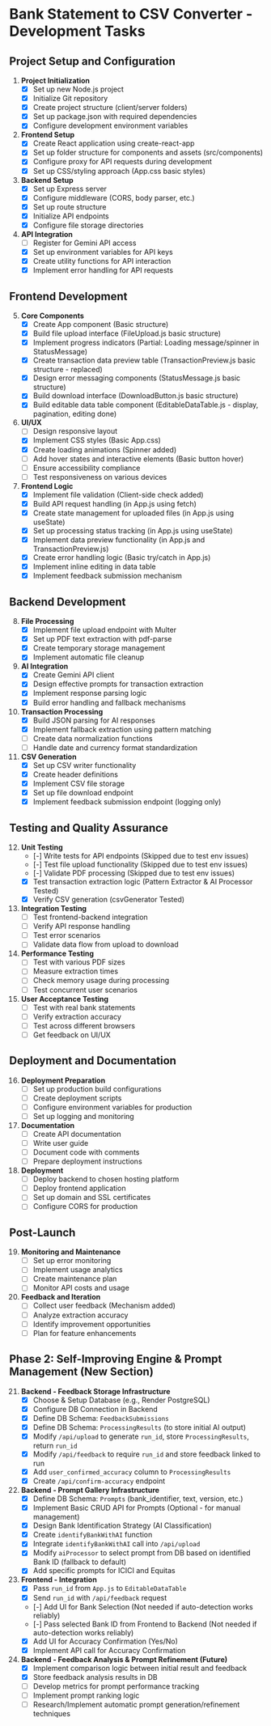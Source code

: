 # Bank Statement to CSV Converter - Development Tasks

## Project Setup and Configuration

1. **Project Initialization**
   - [X] Set up new Node.js project
   - [X] Initialize Git repository
   - [X] Create project structure (client/server folders)
   - [X] Set up package.json with required dependencies
   - [X] Configure development environment variables

2. **Frontend Setup**
   - [X] Create React application using create-react-app
   - [X] Set up folder structure for components and assets (src/components)
   - [X] Configure proxy for API requests during development
   - [X] Set up CSS/styling approach (App.css basic styles)

3. **Backend Setup**
   - [X] Set up Express server
   - [X] Configure middleware (CORS, body parser, etc.)
   - [X] Set up route structure
   - [X] Initialize API endpoints
   - [X] Configure file storage directories

4. **API Integration**
   - [ ] Register for Gemini API access
   - [X] Set up environment variables for API keys
   - [X] Create utility functions for API interaction
   - [X] Implement error handling for API requests

## Frontend Development

5. **Core Components**
   - [X] Create App component (Basic structure)
   - [X] Build file upload interface (FileUpload.js basic structure)
   - [X] Implement progress indicators (Partial: Loading message/spinner in StatusMessage)
   - [X] Create transaction data preview table (TransactionPreview.js basic structure - replaced)
   - [X] Design error messaging components (StatusMessage.js basic structure)
   - [X] Build download interface (DownloadButton.js basic structure)
   - [X] Build editable data table component (EditableDataTable.js - display, pagination, editing done)

6. **UI/UX**
   - [ ] Design responsive layout
   - [X] Implement CSS styles (Basic App.css)
   - [X] Create loading animations (Spinner added)
   - [ ] Add hover states and interactive elements (Basic button hover)
   - [ ] Ensure accessibility compliance
   - [ ] Test responsiveness on various devices

7. **Frontend Logic**
   - [X] Implement file validation (Client-side check added)
   - [X] Build API request handling (in App.js using fetch)
   - [X] Create state management for uploaded files (in App.js using useState)
   - [X] Set up processing status tracking (in App.js using useState)
   - [X] Implement data preview functionality (in App.js and TransactionPreview.js)
   - [X] Create error handling logic (Basic try/catch in App.js)
   - [X] Implement inline editing in data table
   - [X] Implement feedback submission mechanism

## Backend Development

8. **File Processing**
   - [X] Implement file upload endpoint with Multer
   - [X] Set up PDF text extraction with pdf-parse
   - [X] Create temporary storage management
   - [X] Implement automatic file cleanup

9. **AI Integration**
   - [X] Create Gemini API client
   - [X] Design effective prompts for transaction extraction
   - [X] Implement response parsing logic
   - [X] Build error handling and fallback mechanisms

10. **Transaction Processing**
    - [X] Build JSON parsing for AI responses
    - [X] Implement fallback extraction using pattern matching
    - [ ] Create data normalization functions
    - [ ] Handle date and currency format standardization

11. **CSV Generation**
    - [X] Set up CSV writer functionality
    - [X] Create header definitions
    - [X] Implement CSV file storage
    - [X] Set up file download endpoint
    - [X] Implement feedback submission endpoint (logging only)

## Testing and Quality Assurance

12. **Unit Testing**
    - [-] Write tests for API endpoints (Skipped due to test env issues)
    - [-] Test file upload functionality (Skipped due to test env issues)
    - [-] Validate PDF processing (Skipped due to test env issues)
    - [X] Test transaction extraction logic (Pattern Extractor & AI Processor Tested)
    - [X] Verify CSV generation (csvGenerator Tested)

13. **Integration Testing**
    - [ ] Test frontend-backend integration
    - [ ] Verify API response handling
    - [ ] Test error scenarios
    - [ ] Validate data flow from upload to download

14. **Performance Testing**
    - [ ] Test with various PDF sizes
    - [ ] Measure extraction times
    - [ ] Check memory usage during processing
    - [ ] Test concurrent user scenarios

15. **User Acceptance Testing**
    - [ ] Test with real bank statements
    - [ ] Verify extraction accuracy
    - [ ] Test across different browsers
    - [ ] Get feedback on UI/UX

## Deployment and Documentation

16. **Deployment Preparation**
    - [ ] Set up production build configurations
    - [ ] Create deployment scripts
    - [ ] Configure environment variables for production
    - [ ] Set up logging and monitoring

17. **Documentation**
    - [ ] Create API documentation
    - [ ] Write user guide
    - [ ] Document code with comments
    - [ ] Prepare deployment instructions

18. **Deployment**
    - [ ] Deploy backend to chosen hosting platform
    - [ ] Deploy frontend application
    - [ ] Set up domain and SSL certificates
    - [ ] Configure CORS for production

## Post-Launch

19. **Monitoring and Maintenance**
    - [ ] Set up error monitoring
    - [ ] Implement usage analytics
    - [ ] Create maintenance plan
    - [ ] Monitor API costs and usage

20. **Feedback and Iteration**
    - [ ] Collect user feedback (Mechanism added)
    - [ ] Analyze extraction accuracy
    - [ ] Identify improvement opportunities
    - [ ] Plan for feature enhancements

## Phase 2: Self-Improving Engine & Prompt Management (New Section)

21. **Backend - Feedback Storage Infrastructure**
    - [X] Choose & Setup Database (e.g., Render PostgreSQL)
    - [X] Configure DB Connection in Backend
    - [X] Define DB Schema: `FeedbackSubmissions`
    - [X] Define DB Schema: `ProcessingResults` (to store initial AI output)
    - [X] Modify `/api/upload` to generate `run_id`, store `ProcessingResults`, return `run_id`
    - [X] Modify `/api/feedback` to require `run_id` and store feedback linked to run
    - [X] Add `user_confirmed_accuracy` column to `ProcessingResults`
    - [X] Create `/api/confirm-accuracy` endpoint

22. **Backend - Prompt Gallery Infrastructure**
    - [X] Define DB Schema: `Prompts` (bank_identifier, text, version, etc.)
    - [X] Implement Basic CRUD API for Prompts (Optional - for manual management)
    - [X] Design Bank Identification Strategy (AI Classification)
    - [X] Create `identifyBankWithAI` function
    - [X] Integrate `identifyBankWithAI` call into `/api/upload`
    - [X] Modify `aiProcessor` to select prompt from DB based on identified Bank ID (fallback to default)
    - [X] Add specific prompts for ICICI and Equitas

23. **Frontend - Integration**
    - [X] Pass `run_id` from `App.js` to `EditableDataTable`
    - [X] Send `run_id` with `/api/feedback` request
    - [-] Add UI for Bank Selection (Not needed if auto-detection works reliably)
    - [-] Pass selected Bank ID from Frontend to Backend (Not needed if auto-detection works reliably)
    - [X] Add UI for Accuracy Confirmation (Yes/No)
    - [X] Implement API call for Accuracy Confirmation

24. **Backend - Feedback Analysis & Prompt Refinement (Future)**
    - [X] Implement comparison logic between initial result and feedback
    - [X] Store feedback analysis results in DB
    - [ ] Develop metrics for prompt performance tracking
    - [ ] Implement prompt ranking logic
    - [ ] Research/Implement automatic prompt generation/refinement techniques